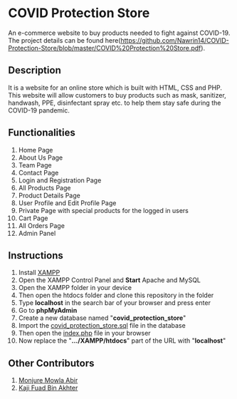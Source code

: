 # COVID Protection Store

An e-commerce website to buy products needed to fight against COVID-19. The project details can be found here(https://github.com/Nawrin14/COVID-Protection-Store/blob/master/COVID%20Protection%20Store.pdf). 

## Description

It is a website for an online store which is built with HTML, CSS and PHP. This website will allow customers to buy products such as mask, sanitizer, handwash, PPE, disinfectant spray etc. to help them stay safe during the COVID-19 pandemic. 

## Functionalities

   1. Home Page
   2. About Us Page
   3. Team Page
   4. Contact Page
   5. Login and Registration Page
   6. All Products Page
   7. Product Details Page
   8. User Profile and Edit Profile Page
   9. Private Page with special products for the logged in users
   10. Cart Page
   11. All Orders Page
   12. Admin Panel

## Instructions

   1. Install [XAMPP](https://www.apachefriends.org/download.html)
   2. Open the XAMPP Control Panel and **Start** Apache and MySQL
   3. Open the XAMPP folder in your device
   4. Then open the htdocs folder and clone this repository in the folder 
   5. Type **localhost** in the search bar of your browser and press enter
   6. Go to **phpMyAdmin**
   7. Create a new database named "**covid_protection_store**"
   8. Import the [covid_protection_store.sql](https://github.com/Nawrin14/Covid-Protection-Store/blob/master/covid_protection_store.sql) file in the database
   9. Then open the [index.php](https://github.com/Nawrin14/Covid-Protection-Store/blob/master/index.php) file in your browser
   10. Now replace the "**.../XAMPP/htdocs**" part of the URL with "**localhost**"

## Other Contributors

   1. [Monjure Mowla Abir](https://github.com/abir2727) <br>
   2. [Kaji Fuad Bin Akhter](https://github.com/FuadBinAkhter) <br>
